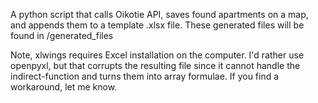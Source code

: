 A python script that calls Oikotie API, saves found apartments on a map, and appends them to a template .xlsx file. These generated files will be found in /generated_files

Note, xlwings requires Excel installation on the computer. I'd rather use openpyxl, but that corrupts the resulting file since it cannot handle the indirect-function and turns them into array formulae. If you find a workaround, let me know.